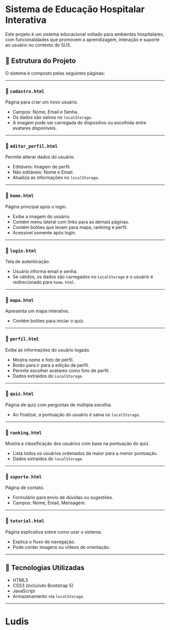 # Sistema de Educação Hospitalar Interativa

Este projeto é um sistema educacional voltado para ambientes hospitalares, com funcionalidades que promovem a aprendizagem, interação e suporte ao usuário no contexto do SUS.

## 📁 Estrutura do Projeto

O sistema é composto pelas seguintes páginas:

---

### 📄 `cadastro.html`
Página para criar um novo usuário.
- Campos: Nome, Email e Senha.
- Os dados são salvos no `localStorage`.
- A imagem pode ser carregada do dispositivo ou escolhida entre avatares disponíveis.

---

### 📄 `editar_perfil.html`
Permite alterar dados do usuário.
- Editáveis: Imagem de perfil.
- Não editáveis: Nome e Email.
- Atualiza as informações no `localStorage`.

---

### 📄 `home.html`
Página principal após o login.
- Exibe a imagem do usuário.
- Contém menu lateral com links para as demais páginas.
- Contém botões que levam para mapa, rankimg e perfil.
- Acessível somente após login.

---

### 📄 `login.html`
Tela de autenticação.
- Usuário informa email e senha.
- Se válidos, os dados são carregados no `LocalStorage` e o usuário é redirecionado para `home.html`.

---

### 📄 `mapa.html`
Apresenta um mapa interativo.
- Contém botões para iniciar o quiz.

---

### 📄 `perfil.html`
Exibe as informações do usuário logado.
- Mostra nome e foto de perfil.
- Botão para ir para a edição de perfil.
- Permite escolher avatares como foto de perfil.
- Dados extraídos do `LocalStorage`.

---

### 📄 `quiz.html`
Página de quiz com perguntas de múltipla escolha.
- Ao finalizar, a pontuação do usuário é salva no `localStorage`.

---

### 📄 `ranking.html`
Mostra a classificação dos usuários com base na pontuação do quiz.
- Lista todos os usuários ordenados da maior para a menor pontuação.
- Dados extraídos do `localStorage`.

---

### 📄 `suporte.html`
Página de contato.
- Formulário para envio de dúvidas ou sugestões.
- Campos: Nome, Email, Mensagem.

---

### 📄 `tutorial.html`
Página explicativa sobre como usar o sistema.
- Explica o fluxo de navegação.
- Pode conter imagens ou vídeos de orientação.

---

## 🧠 Tecnologias Utilizadas

- HTML5
- CSS3 (incluindo Bootstrap 5)
- JavaScript
- Armazenamento via `localStorage`.

---
# Ludis
